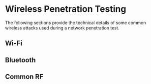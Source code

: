 # Wireless Penetration Testing
The following sections provide the technical details of some common wireless attacks used during a network penetration test.
## Wi-Fi

## Bluetooth

## Common RF
